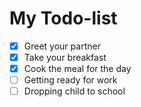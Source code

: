 # My Todo-list
- [x] Greet your partner
- [x] Take your breakfast
- [x] Cook the meal for the day
- [ ] Getting ready for work
- [ ] Dropping child to school
